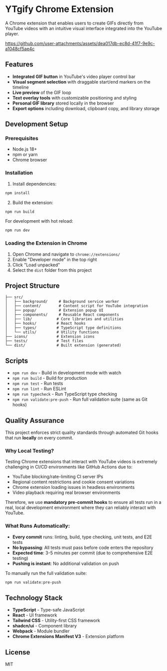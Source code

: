 # YTgify Chrome Extension

A Chrome extension that enables users to create GIFs directly from YouTube videos with an intuitive visual interface integrated into the YouTube player.

https://github.com/user-attachments/assets/dea017db-ec8d-41f7-9e9c-a1048cf5ae4c

## Features

- **Integrated GIF button** in YouTube's video player control bar
- **Visual segment selection** with draggable start/end markers on the timeline
- **Live preview** of the GIF loop
- **Text overlay tools** with customizable positioning and styling
- **Personal GIF library** stored locally in the browser
- **Export options** including download, clipboard copy, and library storage

## Development Setup

### Prerequisites

- Node.js 18+
- npm or yarn
- Chrome browser

### Installation

1. Install dependencies:

```bash
npm install
```

2. Build the extension:

```bash
npm run build
```

For development with hot reload:

```bash
npm run dev
```

### Loading the Extension in Chrome

1. Open Chrome and navigate to `chrome://extensions/`
2. Enable "Developer mode" in the top right
3. Click "Load unpacked"
4. Select the `dist` folder from this project

## Project Structure

```
├── src/
│   ├── background/     # Background service worker
│   ├── content/        # Content script for YouTube integration
│   ├── popup/          # Extension popup UI
│   ├── components/     # Reusable React components
│   ├── lib/           # Core libraries and utilities
│   ├── hooks/         # React hooks
│   ├── types/         # TypeScript type definitions
│   └── utils/         # Utility functions
├── icons/             # Extension icons
├── tests/             # Test files
└── dist/              # Built extension (generated)
```

## Scripts

- `npm run dev` - Build in development mode with watch
- `npm run build` - Build for production
- `npm run test` - Run tests
- `npm run lint` - Run ESLint
- `npm run typecheck` - Run TypeScript type checking
- `npm run validate:pre-push` - Run full validation suite (same as Git hooks)

## Quality Assurance

This project enforces strict quality standards through automated Git hooks that run **locally** on every commit.

### Why Local Testing?

Testing Chrome extensions that interact with YouTube videos is extremely challenging in CI/CD environments like GitHub Actions due to:

- YouTube blocking/rate-limiting CI server IPs
- Regional content restrictions and cookie consent variations
- Chrome extension loading issues in headless environments
- Video playback requiring real browser environments

Therefore, we use **mandatory pre-commit hooks** to ensure all tests run in a real, local development environment where they can reliably interact with YouTube.

### What Runs Automatically:

- **Every commit** runs: linting, build, type checking, unit tests, and E2E tests
- **No bypassing**: All tests must pass before code enters the repository
- **Expected time**: 3-5 minutes per commit (due to comprehensive E2E testing)
- **Pushing is instant**: No additional validation on push

To manually run the full validation suite:

```bash
npm run validate:pre-push
```

## Technology Stack

- **TypeScript** - Type-safe JavaScript
- **React** - UI framework
- **Tailwind CSS** - Utility-first CSS framework
- **shadcn/ui** - Component library
- **Webpack** - Module bundler
- **Chrome Extensions Manifest V3** - Extension platform

## License

MIT

